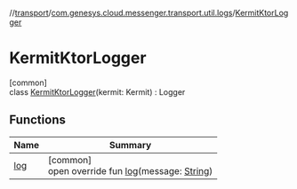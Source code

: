 //[transport](../../../index.md)/[com.genesys.cloud.messenger.transport.util.logs](../index.md)/[KermitKtorLogger](index.md)

# KermitKtorLogger

[common]\
class [KermitKtorLogger](index.md)(kermit: Kermit) : Logger

## Functions

| Name | Summary |
|---|---|
| [log](log.md) | [common]<br>open override fun [log](log.md)(message: [String](https://kotlinlang.org/api/latest/jvm/stdlib/kotlin/-string/index.html)) |
